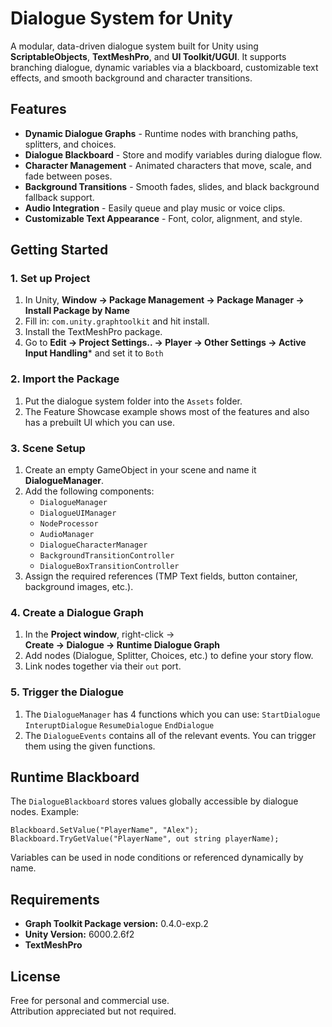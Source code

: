 # Dialogue System for Unity

A modular, data-driven dialogue system built for Unity using **ScriptableObjects**, **TextMeshPro**, and **UI Toolkit/UGUI**.
It supports branching dialogue, dynamic variables via a blackboard, customizable text effects, and smooth background and character transitions.

## Features
- **Dynamic Dialogue Graphs** - Runtime nodes with branching paths, splitters, and choices.
- **Dialogue Blackboard** - Store and modify variables during dialogue flow.
- **Character Management** - Animated characters that move, scale, and fade between poses.
- **Background Transitions** - Smooth fades, slides, and black background fallback support.
- **Audio Integration** - Easily queue and play music or voice clips.
- **Customizable Text Appearance** - Font, color, alignment, and style.

## Getting Started
### 1. Set up Project
1. In Unity, **Window -> Package Management -> Package Manager -> Install Package by Name**
2. Fill in: `com.unity.graphtoolkit` and hit install.
3. Install the TextMeshPro package.
4. Go to **Edit -> Project Settings.. -> Player -> Other Settings -> Active Input Handling*** and set it to `Both`

### 2. Import the Package
1. Put the dialogue system folder into the `Assets` folder.
2. The Feature Showcase example shows most of the features and also has a prebuilt UI which you can use.

### 3. Scene Setup
1. Create an empty GameObject in your scene and name it **DialogueManager**.
2. Add the following components:
	- `DialogueManager`
	- `DialogueUIManager`
	- `NodeProcessor`
	- `AudioManager`
    - `DialogueCharacterManager`
    - `BackgroundTransitionController`
	- `DialogueBoxTransitionController`
3. Assign the required references (TMP Text fields, button container, background images, etc.).

### 4. Create a Dialogue Graph
1. In the **Project window**, right-click →  
	**Create → Dialogue → Runtime Dialogue Graph**
2. Add nodes (Dialogue, Splitter, Choices, etc.) to define your story flow.
3. Link nodes together via their `out` port.

### 5. Trigger the Dialogue
1. The `DialogueManager` has 4 functions which you can use:
	 `StartDialogue`
	 `InteruptDialogue`
	 `ResumeDialogue`
	 `EndDialogue`
 2. The `DialogueEvents` contains all of the relevant events. You can trigger them using the given functions.

## Runtime Blackboard
The `DialogueBlackboard` stores values globally accessible by dialogue nodes.
Example:
```
Blackboard.SetValue("PlayerName", "Alex");
Blackboard.TryGetValue("PlayerName", out string playerName);
```
Variables can be used in node conditions or referenced dynamically by name.

## Requirements
- **Graph Toolkit Package version:** 0.4.0-exp.2
- **Unity Version:** 6000.2.6f2
- **TextMeshPro**

## License
Free for personal and commercial use.  
Attribution appreciated but not required.
